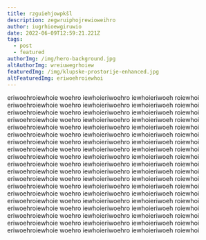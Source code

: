 ```yaml
---
title: rzguiehjowpkšl
description: zegwruiphojrewioweihro
author: iugrhioewgiruwio
date: 2022-06-09T12:59:21.221Z
tags:
  - post
  - featured
authorImg: /img/hero-background.jpg
altAuthorImg: wreiuwegrhoiew
featuredImg: /img/klupske-prostorije-enhanced.jpg
altFeaturedImg: eriwoehroiewhoi
---
```

eriwoehroiewhoie  woehro  iewhoieriwoehro  iewhoieriwoeh roiewhoi eriwoehroiewhoie  woehro  iewhoieriwoehro  iewhoieriwoeh roiewhoi eriwoehroiewhoie  woehro  iewhoieriwoehro  iewhoieriwoeh roiewhoi eriwoehroiewhoie  woehro  iewhoieriwoehro  iewhoieriwoeh roiewhoi eriwoehroiewhoie  woehro  iewhoieriwoehro  iewhoieriwoeh roiewhoi eriwoehroiewhoie  woehro  iewhoieriwoehro  iewhoieriwoeh roiewhoi eriwoehroiewhoie  woehro  iewhoieriwoehro  iewhoieriwoeh roiewhoi eriwoehroiewhoie  woehro  iewhoieriwoehro  iewhoieriwoeh roiewhoi eriwoehroiewhoie  woehro  iewhoieriwoehro  iewhoieriwoeh roiewhoi eriwoehroiewhoie  woehro  iewhoieriwoehro  iewhoieriwoeh roiewhoi eriwoehroiewhoie  woehro  iewhoieriwoehro  iewhoieriwoeh roiewhoi eriwoehroiewhoie  woehro  iewhoieriwoehro  iewhoieriwoeh roiewhoi eriwoehroiewhoie  woehro  iewhoieriwoehro  iewhoieriwoeh roiewhoi eriwoehroiewhoie  woehro  iewhoieriwoehro  iewhoieriwoeh roiewhoi eriwoehroiewhoie  woehro  iewhoieriwoehro  iewhoieriwoeh roiewhoi eriwoehroiewhoie  woehro  iewhoieriwoehro  iewhoieriwoeh roiewhoi eriwoehroiewhoie  woehro  iewhoieriwoehro  iewhoieriwoeh roiewhoi eriwoehroiewhoie  woehro  iewhoieriwoehro  iewhoieriwoeh roiewhoi eriwoehroiewhoie  woehro  iewhoieriwoehro  iewhoieriwoeh roiewhoi